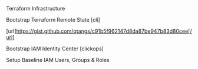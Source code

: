 Terraform Infrastructure

Bootstrap Terraform Remote State [cli]

[url]https://gist.github.com/qtangs/c91b5f962147d8da87be947b83d80cee[/url]

Bootstrap IAM Identity Center [clickops]

Setup Baseline IAM Users, Groups & Roles